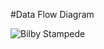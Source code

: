 #Data Flow Diagram 


![Bilby Stampede](https://cloud.githubusercontent.com/assets/16803698/14149348/62530d32-f669-11e5-8b57-1951a68df7bf.png)

